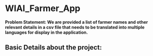 # WIAI_Farmer_App

#### Problem Statement: We are provided a list of farmer names and other relevant details in a csv file that needs to be translated into multiple languages for display in the application.

## Basic Details about the project:
